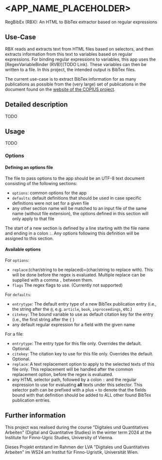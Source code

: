# <APP_NAME_PLACEHOLDER>

RegBibEx (RBX):
An HTML to BibTex extractor based on regular expressions

## Use-Case

RBX reads and extracts text from HTML files based on selectors, and then extracts information from this text to variables based on regular expressions.
For binding regular expressions to variables, this app uses the [RegexVariableBinder (RVB)](TODO Link).
These variables can then be written to a file.
In this project, the intended output is BibTex files.

The current use-case is to extract BibTex information for as many publications as possible from the (very large) set of publications in the document found on the
[website of the COPIUS project](https://copius.univie.ac.at/tools.php).

## Detailed description

TODO

## Usage

TODO

### Options

#### Defining an options file

The file to pass options to the app should be an UTF-8 text document consisting of the following sections:

* ``options``: common options for the app
* ``defaults``: default definitions that should be used in case specific definitions were not set for a given file
* any other section name will be matched to an input file of the same name (without file extension), the options defined in this section will only apply to that file

The start of a new section is defined by a line starting with the file name and ending in a colon ``:``.
Any options following this definition will be assigned to this section.

#### Available options

For ``options``:

* ``replace``:(char/string to be replaced)=(char/string to replace with). This will be done before the regex is evaluated. Multiple replace can be supplied with a comma ``,`` between them.
* ``flags`` The regex flags to use. (Currently not supported)

For ``defaults``:

* ``entrytype``: The default entry type of a new BibTex publication entry (i.e., the string after the ``@``, e.g. ``article``, ``book``, ``inproceedings``, etc.)
* ``citekey``: The bound variable to use as default citation key for the entry (i.e., the first string after the ``{`` )
* any default regular expression for a field with the given name

For a file:

* ``entrytype``: The entry type for this file only. Overrides the default. Optional.
* ``citekey``:  The citation key to use for this file only. Overrides the default. Optional.
* ``replace``: A text replacement option to apply to the selected texts of this file only. This replacement will be handled after the common replacement option, before the regex is evaluated.
* any HTML selector path, followed by a colon ``:`` and the regular expression to use for evaluating **all** texts under this selector. This selector path can be prefixed with a plus ``+`` to denote that the fields bound with that definition should be added to ALL other found BibTex publication entries.

## Further information

This project was realised during the course "Digitales und Quantitatives Arbeiten" (Digital and Quantitative Studies) in the winter term 2024 at the Institute for Finno-Ugric Studies, University of Vienna.

Dieses Projekt entstand im Rahmen der LVA "Digitales und Quantitatives Arbeiten" im WS24 am Institut für Finno-Ugristik, Universität Wien.
